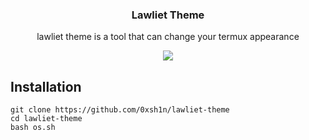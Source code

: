 <h3 align="center">   
   Lawliet Theme
   </h3> 
 <p align="center"> 
 lawliet theme is a tool that can change your termux appearance
 </p> 
<p align="center">
<img src="https://cdn.discordapp.com/attachments/1175528789619511366/1187700341693759559/Screenshot_2023_1222_181645.png?ex=6597d723&is=65856223&hm=208a2cdda7e5b21011bf42517194d63b0b7363fe453f8ab35a5d785d7f98d119&">
</p>

 <h2>Installation</h2> 

 ``` 
 git clone https://github.com/0xsh1n/lawliet-theme
 cd lawliet-theme
 bash os.sh
 ``` 

